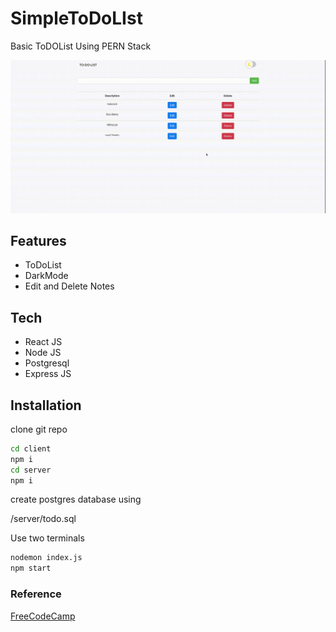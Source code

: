 # SimpleToDoLIst
Basic ToDOList Using PERN Stack 

![demo](https://github.com/DH4NRAJ/SimpleToDoLIst/blob/master/demo.gif)

## Features

- ToDoList
- DarkMode
- Edit and Delete Notes

## Tech

- React JS
- Node JS
- Postgresql
- Express JS


## Installation

clone git repo 

```sh
cd client
npm i 
cd server
npm i
```

create postgres database using 

/server/todo.sql 


Use two terminals

```sh
nodemon index.js
npm start
```

### Reference

[FreeCodeCamp](https://www.freecodecamp.org/)



